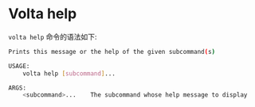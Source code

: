 # Volta help

`volta help` 命令的语法如下:

```bash
Prints this message or the help of the given subcommand(s)

USAGE:
    volta help [subcommand]...

ARGS:
    <subcommand>...    The subcommand whose help message to display
```
